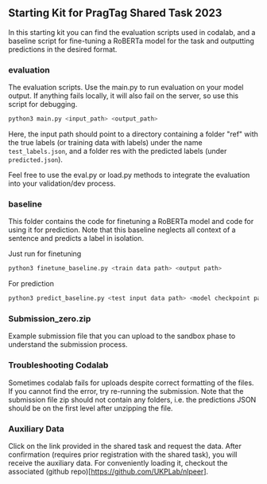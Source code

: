 ## Starting Kit for PragTag Shared Task 2023

In this starting kit you can find the evaluation scripts used in codalab, and a baseline script for fine-tuning a RoBERTa model for the task and outputting predictions in the desired format.

### evaluation
The evaluation scripts. Use the main.py to run evaluation on your model output. If anything fails locally, it will also fail on the server, so use this script for debugging.

```bash
python3 main.py <input_path> <output_path>

```

Here, the input path should point to a directory containing a folder "ref" with the true labels (or training data with labels) under the name `test_labels.json`, and a folder res with the predicted labels (under `predicted.json`).

Feel free to use the eval.py or load.py methods to integrate the evaluation into your validation/dev process. 

### baseline

This folder contains the code for finetuning a RoBERTa model and code for using it for prediction. Note that this baseline neglects all context of a sentence and predicts a label in isolation.

Just run for finetuning

```bash
python3 finetune_baseline.py <train data path> <output path>
```

For prediction

```bash
python3 predict_baseline.py <test input data path> <model checkpoint path> <output path>
```

### Submission_zero.zip

Example submission file that you can upload to the sandbox phase to understand the submission process.


### Troubleshooting Codalab

Sometimes codalab fails for uploads despite correct formatting of the files. If you cannot find the error, try re-running the submission. Note that the submission file zip should not contain any folders, i.e. the predictions JSON should be on the first level after unzipping the file.

### Auxiliary Data

Click on the link provided in the shared task and request the data. After confirmation (requires prior registration with the shared task), you will receive the auxiliary data. For conveniently loading it, checkout the associated (github repo)[https://github.com/UKPLab/nlpeer].
